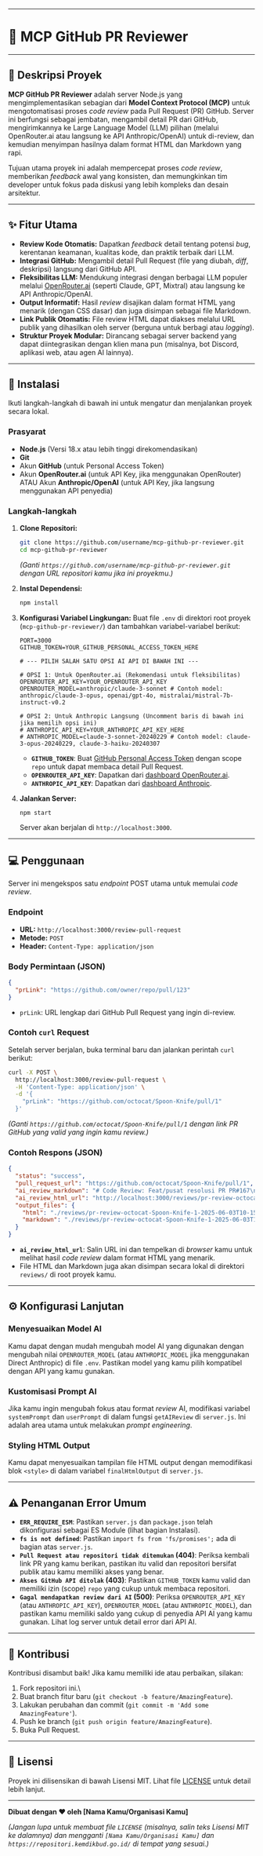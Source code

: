 -----

# 🤖 MCP GitHub PR Reviewer

[](https://nodejs.org/)
[](https://expressjs.com/)
[](https://docs.github.com/en/rest)
[](https://openrouter.ai/)
[](https://opensource.org/licenses/MIT)

-----

## 📄 Deskripsi Proyek

**MCP GitHub PR Reviewer** adalah server Node.js yang mengimplementasikan sebagian dari **Model Context Protocol (MCP)** untuk mengotomatisasi proses *code review* pada Pull Request (PR) GitHub. Server ini berfungsi sebagai jembatan, mengambil detail PR dari GitHub, mengirimkannya ke Large Language Model (LLM) pilihan (melalui OpenRouter.ai atau langsung ke API Anthropic/OpenAI) untuk di-review, dan kemudian menyimpan hasilnya dalam format HTML dan Markdown yang rapi.

Tujuan utama proyek ini adalah mempercepat proses *code review*, memberikan *feedback* awal yang konsisten, dan memungkinkan tim developer untuk fokus pada diskusi yang lebih kompleks dan desain arsitektur.

-----

## ✨ Fitur Utama

  * **Review Kode Otomatis:** Dapatkan *feedback* detail tentang potensi *bug*, kerentanan keamanan, kualitas kode, dan praktik terbaik dari LLM.
  * **Integrasi GitHub:** Mengambil detail Pull Request (file yang diubah, *diff*, deskripsi) langsung dari GitHub API.
  * **Fleksibilitas LLM:** Mendukung integrasi dengan berbagai LLM populer melalui [OpenRouter.ai](https://openrouter.ai/) (seperti Claude, GPT, Mixtral) atau langsung ke API Anthropic/OpenAI.
  * **Output Informatif:** Hasil *review* disajikan dalam format HTML yang menarik (dengan CSS dasar) dan juga disimpan sebagai file Markdown.
  * **Link Publik Otomatis:** File review HTML dapat diakses melalui URL publik yang dihasilkan oleh server (berguna untuk berbagi atau *logging*).
  * **Struktur Proyek Modular:** Dirancang sebagai server backend yang dapat diintegrasikan dengan klien mana pun (misalnya, bot Discord, aplikasi web, atau agen AI lainnya).

-----

## 🚀 Instalasi

Ikuti langkah-langkah di bawah ini untuk mengatur dan menjalankan proyek secara lokal.

### Prasyarat

  * **Node.js** (Versi 18.x atau lebih tinggi direkomendasikan)
  * **Git**
  * Akun **GitHub** (untuk Personal Access Token)
  * Akun **OpenRouter.ai** (untuk API Key, jika menggunakan OpenRouter) ATAU Akun **Anthropic/OpenAI** (untuk API Key, jika langsung menggunakan API penyedia)

### Langkah-langkah

1.  **Clone Repositori:**

    ```bash
    git clone https://github.com/username/mcp-github-pr-reviewer.git
    cd mcp-github-pr-reviewer
    ```

    *(Ganti `https://github.com/username/mcp-github-pr-reviewer.git` dengan URL repositori kamu jika ini proyekmu.)*

2.  **Instal Dependensi:**

    ```bash
    npm install
    ```

3.  **Konfigurasi Variabel Lingkungan:**
    Buat file `.env` di direktori root proyek (`mcp-github-pr-reviewer/`) dan tambahkan variabel-variabel berikut:

    ```env
    PORT=3000
    GITHUB_TOKEN=YOUR_GITHUB_PERSONAL_ACCESS_TOKEN_HERE

    # --- PILIH SALAH SATU OPSI AI API DI BAWAH INI ---

    # OPSI 1: Untuk OpenRouter.ai (Rekomendasi untuk fleksibilitas)
    OPENROUTER_API_KEY=YOUR_OPENROUTER_API_KEY
    OPENROUTER_MODEL=anthropic/claude-3-sonnet # Contoh model: anthropic/claude-3-opus, openai/gpt-4o, mistralai/mistral-7b-instruct-v0.2

    # OPSI 2: Untuk Anthropic Langsung (Uncomment baris di bawah ini jika memilih opsi ini)
    # ANTHROPIC_API_KEY=YOUR_ANTHROPIC_API_KEY_HERE
    # ANTHROPIC_MODEL=claude-3-sonnet-20240229 # Contoh model: claude-3-opus-20240229, claude-3-haiku-20240307
    ```

      * **`GITHUB_TOKEN`**: Buat [GitHub Personal Access Token](https://www.google.com/search?q=https://docs.github.com/en/authentication/keeping-your-account-and-data-secure/managing-your-personal-access-tokens%23creating-a-personal-access-token-classic) dengan scope `repo` untuk dapat membaca detail Pull Request.
      * **`OPENROUTER_API_KEY`**: Dapatkan dari [dashboard OpenRouter.ai](https://openrouter.ai/keys).
      * **`ANTHROPIC_API_KEY`**: Dapatkan dari [dashboard Anthropic](https://console.anthropic.com/settings/keys).

4.  **Jalankan Server:**

    ```bash
    npm start
    ```

    Server akan berjalan di `http://localhost:3000`.

-----

## 💻 Penggunaan

Server ini mengekspos satu *endpoint* POST utama untuk memulai *code review*.

### Endpoint

  * **URL:** `http://localhost:3000/review-pull-request`
  * **Metode:** `POST`
  * **Header:** `Content-Type: application/json`

### Body Permintaan (JSON)

```json
{
  "prLink": "https://github.com/owner/repo/pull/123"
}
```

  * `prLink`: URL lengkap dari GitHub Pull Request yang ingin di-review.

### Contoh `curl` Request

Setelah server berjalan, buka terminal baru dan jalankan perintah `curl` berikut:

```bash
curl -X POST \
  http://localhost:3000/review-pull-request \
  -H 'Content-Type: application/json' \
  -d '{
    "prLink": "https://github.com/octocat/Spoon-Knife/pull/1"
  }'
```

*(Ganti `https://github.com/octocat/Spoon-Knife/pull/1` dengan link PR GitHub yang valid yang ingin kamu review.)*

### Contoh Respons (JSON)

```json
{
  "status": "success",
  "pull_request_url": "https://github.com/octocat/Spoon-Knife/pull/1",
  "ai_review_markdown": "# Code Review: Feat/pusat resolusi PR PR#167\n\n...",
  "ai_review_html_url": "http://localhost:3000/reviews/pr-review-octocat-Spoon-Knife-1-2025-06-03T10-15-00-000Z.html",
  "output_files": {
    "html": "./reviews/pr-review-octocat-Spoon-Knife-1-2025-06-03T10-15-00-000Z.html",
    "markdown": "./reviews/pr-review-octocat-Spoon-Knife-1-2025-06-03T10-15-00-000Z.md"
  }
}
```

  * **`ai_review_html_url`**: Salin URL ini dan tempelkan di *browser* kamu untuk melihat hasil *code review* dalam format HTML yang menarik.
  * File HTML dan Markdown juga akan disimpan secara lokal di direktori `reviews/` di root proyek kamu.

-----

## ⚙️ Konfigurasi Lanjutan

### Menyesuaikan Model AI

Kamu dapat dengan mudah mengubah model AI yang digunakan dengan mengubah nilai `OPENROUTER_MODEL` (atau `ANTHROPIC_MODEL` jika menggunakan Direct Anthropic) di file `.env`. Pastikan model yang kamu pilih kompatibel dengan API yang kamu gunakan.

### Kustomisasi Prompt AI

Jika kamu ingin mengubah fokus atau format *review* AI, modifikasi variabel `systemPrompt` dan `userPrompt` di dalam fungsi `getAIReview` di `server.js`. Ini adalah area utama untuk melakukan *prompt engineering*.

### Styling HTML Output

Kamu dapat menyesuaikan tampilan file HTML output dengan memodifikasi blok `<style>` di dalam variabel `finalHtmlOutput` di `server.js`.

-----

## ⚠️ Penanganan Error Umum

  * **`ERR_REQUIRE_ESM`**: Pastikan `server.js` dan `package.json` telah dikonfigurasi sebagai ES Module (lihat bagian Instalasi).
  * **`fs is not defined`**: Pastikan `import fs from 'fs/promises';` ada di bagian atas `server.js`.
  * **`Pull Request atau repositori tidak ditemukan` (404)**: Periksa kembali link PR yang kamu berikan, pastikan itu valid dan repositori bersifat publik atau kamu memiliki akses yang benar.
  * **`Akses GitHub API ditolak` (403)**: Pastikan `GITHUB_TOKEN` kamu valid dan memiliki izin (scope) `repo` yang cukup untuk membaca repositori.
  * **`Gagal mendapatkan review dari AI` (500)**: Periksa `OPENROUTER_API_KEY` (atau `ANTHROPIC_API_KEY`), `OPENROUTER_MODEL` (atau `ANTHROPIC_MODEL`), dan pastikan kamu memiliki saldo yang cukup di penyedia API AI yang kamu gunakan. Lihat log server untuk detail error dari API AI.

-----

## 🤝 Kontribusi

Kontribusi disambut baik\! Jika kamu memiliki ide atau perbaikan, silakan:

1.  Fork repositori ini.\
2.  Buat branch fitur baru (`git checkout -b feature/AmazingFeature`).
3.  Lakukan perubahan dan commit (`git commit -m 'Add some AmazingFeature'`).
4.  Push ke branch (`git push origin feature/AmazingFeature`).
5.  Buka Pull Request.

-----

## 📄 Lisensi

Proyek ini dilisensikan di bawah Lisensi MIT. Lihat file [LICENSE](https://www.google.com/search?q=LICENSE) untuk detail lebih lanjut.

-----

**Dibuat dengan ❤️ oleh [Nama Kamu/Organisasi Kamu]**

*(Jangan lupa untuk membuat file `LICENSE` (misalnya, salin teks Lisensi MIT ke dalamnya) dan mengganti `[Nama Kamu/Organisasi Kamu]` dan `https://repositori.kemdikbud.go.id/` di tempat yang sesuai.)*